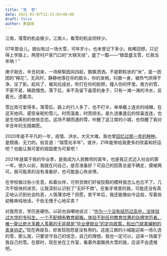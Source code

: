 ```yaml
---
title: "落  雪"
date: 2021-01-07T12:15:03+08:00
draft: false
author: 黄盛强
---
```



江南，落雪的机会极少。江南人，看雪的机会同样少。

07年那会儿，貌似有过一场大雪，可年岁小，也未曾记下多少。依稀回想，只记得上学路上，两旁村户家门口的“大锅天线”，盛了一瓢——“银盘盛玉雪，忆我当年呐！”

庚子刚去，辛丑初来，一场柳絮因风四起，飘飘洒洒。不是颗粒状的“米”，是一团团的“棉花”。无风时，静静地落在你的肩头，你的发梢，抖擞一身，被热气烘得干净，没了影。起风了，被风拉成丝，吹打在你的脸颊，撞入你的怀里。南方的雪，不密不紧，稀疏慢悠。落下后，来不及留下晶莹的身子，只有一滩一滩的冷水，反着光，透着凉。

雪比雨可爱得多。落雪后，路上的行人多了，也不打伞，单单戴上连衣的绒帽，在这天地间，感受亲昵的雪儿，时而温柔，时而顽劣。是久违重逢后的惊喜连连，也是生怕离别的依依恋恋。这场不期而遇的雪，吵醒了这江南的小城，也惊醒了我对辛丑年的无限期愿。

2020年是不平凡的一年，疫情、洪水，大灾大难。我也曾[回忆过那一年的种种](https://shengqiang.top/posts/20201231/)。是颓唐、无力的。俗言道：“瑞雪兆丰年”。或许，21年能带给我更多的欣喜和好运吧？也能让我可爱的祖国更为可爱吧！

2021年是属于我的毕业季，是我成为人民教师的首年，也是我正式迈入社会的第一年。很久以前，我就在问自己，是否准备好？可自己的回答总是不确定，摸棱两可。我可能真的没有准备好，也可能是心有余悸。

在学校做过些小生意，和着伙伴，可供货商们奸佞狡黠的模样我怎么也忘不了。几次不愉快的进货，让我深刻认识到了“无奸不商”。在象牙塔里的我，可能还没有真正地认识到社会险恶，人情薄凉吧？但愿，若干年后，我还能像如今这般，写着些幼稚单纯地话，干些无愧于心地买卖？

对我而言，学历是硬伤。以前也自嘲地说过：“[作为一个没有经历过高中，没体验过大学的专科生，一个不配拥有教育邮箱，体验不到任何教育优惠的杂牌学历者。唯一能让绝大多数人羡慕的无非就是“毕业便就业”的定向政策，和出门就拿编制的卖身协定。](https://shengqiang.top/posts/20201231/)”现在再提及，却发现抱怨是没有用的。这座江南的小城能迎来一场久违的雪，那么我，只要坚守自己的信念，自己的理想。我也一定可以，迎来一场属于我自己的雪。在那时，现在坐在工作室，看着外面飘扬大雪的我，应该不会遗憾吧。

